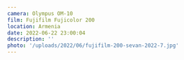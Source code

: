 ```yaml
---
camera: Olympus OM-10
film: Fujifilm Fujicolor 200
location: Armenia
date: 2022-06-22 23:00:04
description: ''
photo: '/uploads/2022/06/fujifilm-200-sevan-2022-7.jpg'
---
```

